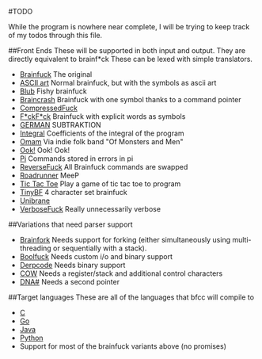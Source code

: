 #TODO

While the program is nowhere near complete, I will be trying to keep track of my todos through this file. 

##Front Ends
These will be supported in both input and output. They are directly equivalent to brainf*ck These can be lexed with simple translators.

* [Brainfuck](http://www.muppetlabs.com/~breadbox/bf/) The original
* [ASCII art](https://esolangs.org/wiki/ASCII_art) Normal brainfuck, but with the symbols as ascii art
* [Blub](https://esolangs.org/wiki/Blub) Fishy brainfuck
* [Braincrash](https://esolangs.org/wiki/Braincrash) Brainfuck with one symbol thanks to a command pointer
* [CompressedFuck](https://esolangs.org/wiki/CompressedFuck)
* [F\*ckF\*ck](https://esolangs.org/wiki/Fuckfuck) Brainfuck with explicit words as symbols
* [GERMAN](https://esolangs.org/wiki/GERMAN) SUBTRAKTION
* [Integral](https://esolangs.org/wiki/Integral) Coefficients of the integral of the program
* [Omam](https://esolangs.org/wiki/Omam) Via indie folk band "Of Monsters and Men"
* [Ook!](https://esolangs.org/wiki/Ook!) Ook! Ook!
* [Pi](https://esolangs.org/wiki/Pi) Commands stored in errors in pi
* [ReverseFuck](https://esolangs.org/wiki/ReverseFuck) All Brainfuck commands are swapped
* [Roadrunner](https://esolangs.org/wiki/Roadrunner) MeeP
* [Tic Tac Toe](https://esolangs.org/wiki/Tic_Tac_Toe) Play a game of tic tac toe to program
* [TinyBF](https://esolangs.org/wiki/TinyBF) 4 character set brainfuck
* [Unibrane](https://esolangs.org/wiki/Unibrain) 
* [VerboseFuck](https://esolangs.org/wiki/VerboseFuck) Really unnecessarily verbose

##Variations that need parser support
* [Brainfork](https://esolangs.org/wiki/Brainfork) Needs support for forking (either simultaneously using multi-threading or sequentially with a stack).
* [Boolfuck](https://esolangs.org/wiki/Boolfuck) Needs custom i/o and binary support
* [Derpcode](https://esolangs.org/wiki/Derpcode) Needs binary support
* [COW](https://esolangs.org/wiki/COW) Needs a register/stack and additional control characters
* [DNA#](https://esolangs.org/wiki/DNA-Sharp) Needs a second pointer

##Target languages
These are all of the languages that bfcc will compile to

* [C](https://en.wikipedia.org/wiki/C_(programming_language))
* [Go](https://en.wikipedia.org/wiki/Go_(programming_language))
* [Java](https://en.wikipedia.org/wiki/Java_(programming_language))
* [Python](https://en.wikipedia.org/wiki/Python_(programming_language))
* Support for most of the brainfuck variants above (no promises)
